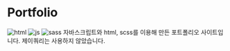 # Portfolio
![html](https://user-images.githubusercontent.com/78326967/130307322-13e12e5f-79e2-404e-8ea3-d17718bf9f3f.png)
![js](https://user-images.githubusercontent.com/78326967/130307330-6be37fd5-d516-49a6-bc2e-82ce9dc67d9b.png)
![sass](https://user-images.githubusercontent.com/78326967/130307293-e006f52d-b8d1-482e-af53-00589861534e.png)
자바스크립트와 html, scss를 이용해 만든 포트폴리오 사이트입니다.
제이쿼리는 사용하지 않았습니다.
